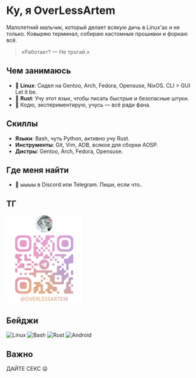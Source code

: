# Ку, я OverLessArtem

Малолетний мальчик, который делает всякую дичь в Linux'ах и не только.
Ковыряю терминал, собираю кастомные прошивки и форкаю всё.

> «Работает? — Не трогай.»

## Чем занимаюсь
- 🐧 **Linux**: Сидел на Gentoo, Arch, Fedora, Opensuse, NixOS. CLI > GUI Let it be.
- 🦀 **Rust**: Учу этот язык, чтобы писать быстрые и безопасные штуки.
- 🧠 Кодю, экспериментирую, учусь — всё ради фана.

## Скиллы
- **Языки**: Bash, чуть Python, активно учу Rust.
- **Инструменты**: Git, Vim, ADB, всякое для сборки AOSP.
- **Дистры**: Gentoo, Arch, Fedora, Opensuse.

## Где меня найти
- 📩 ыыыы в Discord или Telegram. Пиши, если что..

## ТГ
<img src="tg.jpg" alt="мой ТГ" width="200"/>

## Бейджи
![Linux](https://img.shields.io/badge/Linux-FCC624?style=flat&logo=linux&logoColor=black)
![Bash](https://img.shields.io/badge/Bash-4EAA25?style=flat&logo=gnubash)
![Rust](https://img.shields.io/badge/Rust-CE412B?style=flat&logo=rust)
![Android](https://img.shields.io/badge/Android-3DDC84?style=flat&logo=android)

## Важно
ДАЙТЕ СЕКС 😜
